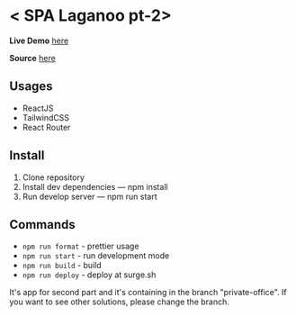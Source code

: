 # < SPA Laganoo pt-2>

**Live Demo** [here](https://proffice.surge.sh/)

**Source** [here](https://www.figma.com/file/uZP1k1AnRH56Ey8Yrh4ioy/Test-assignment?node-id=1%3A653&t=r4cNvH9mPLsOTTMP-0)

## Usages

- ReactJS
- TailwindCSS
- React Router

## Install

1. Clone repository
2. Install dev dependencies — npm install
3. Run develop server — npm run start

## Commands

- `npm run format` - prettier usage
- `npm run start` - run development mode
- `npm run build` - build
- `npm run deploy` - deploy at surge.sh

It's app for second part and it's containing in the branch "private-office". If you want to see other solutions, please change the branch.
